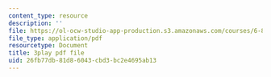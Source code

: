 ```yaml
---
content_type: resource
description: ''
file: https://ol-ocw-studio-app-production.s3.amazonaws.com/courses/6-858-computer-systems-security-fall-2014/26fb77db81d86043cbd3bc2e4695ab13_WG5UbMrUiLU.pdf
file_type: application/pdf
resourcetype: Document
title: 3play pdf file
uid: 26fb77db-81d8-6043-cbd3-bc2e4695ab13
---
```

